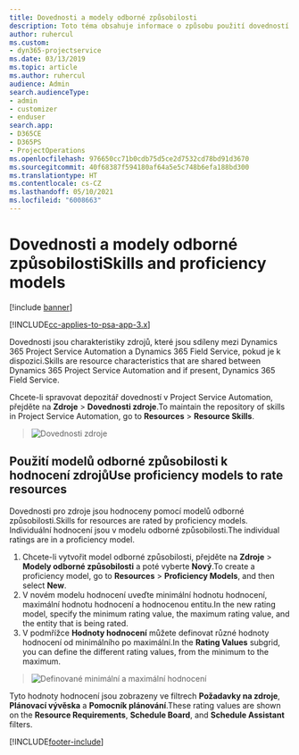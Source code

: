 ```yaml
---
title: Dovednosti a modely odborné způsobilosti
description: Toto téma obsahuje informace o způsobu použití dovedností a modelů odborné způsobilosti.
author: ruhercul
ms.custom:
- dyn365-projectservice
ms.date: 03/13/2019
ms.topic: article
ms.author: ruhercul
audience: Admin
search.audienceType:
- admin
- customizer
- enduser
search.app:
- D365CE
- D365PS
- ProjectOperations
ms.openlocfilehash: 976650cc71b0cdb75d5ce2d7532cd78bd91d3670
ms.sourcegitcommit: 40f68387f594180af64a5e5c748b6efa188bd300
ms.translationtype: HT
ms.contentlocale: cs-CZ
ms.lasthandoff: 05/10/2021
ms.locfileid: "6008663"
---
```

# <a name="skills-and-proficiency-models"></a><span data-ttu-id="5cfa5-103">Dovednosti a modely odborné způsobilosti</span><span class="sxs-lookup"><span data-stu-id="5cfa5-103">Skills and proficiency models</span></span>

[!include [banner](../includes/psa-now-project-operations.md)]

[!INCLUDE[cc-applies-to-psa-app-3.x](../includes/cc-applies-to-psa-app-3x.md)]

<span data-ttu-id="5cfa5-104">Dovednosti jsou charakteristiky zdrojů, které jsou sdíleny mezi Dynamics 365 Project Service Automation a Dynamics 365 Field Service, pokud je k dispozici.</span><span class="sxs-lookup"><span data-stu-id="5cfa5-104">Skills are resource characteristics that are shared between Dynamics 365 Project Service Automation and if present, Dynamics 365 Field Service.</span></span> 

<span data-ttu-id="5cfa5-105">Chcete-li spravovat depozitář dovedností v Project Service Automation, přejděte na **Zdroje** \> **Dovednosti zdroje**.</span><span class="sxs-lookup"><span data-stu-id="5cfa5-105">To maintain the repository of skills in Project Service Automation, go to **Resources** \> **Resource Skills**.</span></span> 

> ![Dovednosti zdroje](media/Resource-Management-image84.png)

## <a name="use-proficiency-models-to-rate-resources"></a><span data-ttu-id="5cfa5-107">Použití modelů odborné způsobilosti k hodnocení zdrojů</span><span class="sxs-lookup"><span data-stu-id="5cfa5-107">Use proficiency models to rate resources</span></span>

<span data-ttu-id="5cfa5-108">Dovednosti pro zdroje jsou hodnoceny pomocí modelů odborné způsobilosti.</span><span class="sxs-lookup"><span data-stu-id="5cfa5-108">Skills for resources are rated by proficiency models.</span></span> <span data-ttu-id="5cfa5-109">Individuální hodnocení jsou v modelu odborné způsobilosti.</span><span class="sxs-lookup"><span data-stu-id="5cfa5-109">The individual ratings are in a proficiency model.</span></span> 

1. <span data-ttu-id="5cfa5-110">Chcete-li vytvořit model odborné způsobilosti, přejděte na **Zdroje** \> **Modely odborné způsobilosti** a poté vyberte **Nový**.</span><span class="sxs-lookup"><span data-stu-id="5cfa5-110">To create a proficiency model, go to **Resources** \> **Proficiency Models**, and then select **New**.</span></span>
2. <span data-ttu-id="5cfa5-111">V novém modelu hodnocení uveďte minimální hodnotu hodnocení, maximální hodnotu hodnocení a hodnocenou entitu.</span><span class="sxs-lookup"><span data-stu-id="5cfa5-111">In the new rating model, specify the minimum rating value, the maximum rating value, and the entity that is being rated.</span></span>
3. <span data-ttu-id="5cfa5-112">V podmřížce **Hodnoty hodnocení** můžete definovat různé hodnoty hodnocení od minimálního po maximální.</span><span class="sxs-lookup"><span data-stu-id="5cfa5-112">In the **Rating Values** subgrid, you can define the different rating values, from the minimum to the maximum.</span></span>

> ![Definované minimální a maximální hodnocení](media/Resource-Management-image85.png)

<span data-ttu-id="5cfa5-114">Tyto hodnoty hodnocení jsou zobrazeny ve filtrech **Požadavky na zdroje**, **Plánovací vývěska** a **Pomocník plánování**.</span><span class="sxs-lookup"><span data-stu-id="5cfa5-114">These rating values are shown on the **Resource Requirements**, **Schedule Board**, and **Schedule Assistant** filters.</span></span>


[!INCLUDE[footer-include](../includes/footer-banner.md)]